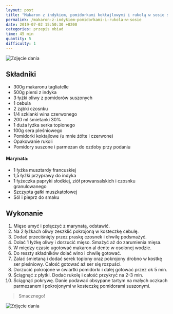 ```yaml
---
layout: post
title: "Makaron z indykiem, pomidorkami koktajlowymi i rukolą w sosie serowym"
permalink: /makaron-z-indykiem-pomidorkami-i-rukola-w-sosie
date: 2019-07-02 15:50:30 +0200
categories: przepis obiad
time: 45 min
quantity: 5
difficulty: 1
---
```


![Zdjęcie dania](https://i.imgur.com/OqhDO5R.jpg)

## Składniki

- 300g makaronu tagliatelle
- 500g piersi z indyka
- 3 łyżki oliwy z pomidorów suszonych
- 1 cebula
- 2 ząbki czosnku
- 1/4 szklanki wina czerwonego
- 200 ml śmietanki 30%
- 1 duża łyżka serka topionego
- 100g sera pleśniowego
- Pomidorki koktajlowe (u mnie żółte i czerwone)
- Opakowanie rukoli
- Pomidory suszone i parmezan do ozdoby przy podaniu

#### Marynata:

- 1 łyżka musztardy francuskiej
- 1,5 łyżki przyprawy do indyka
- 1 łyżeczka papryki słodkiej, ziół prowansalskich i czosnku granulowanego
- Szczypta gałki muszkatołowej
- Sól i pieprz do smaku

## Wykonanie

1. Mięso umyć i połączyć z marynatą, odstawić.
2. Na 2 łyżkach oliwy zeszklić pokrojoną w kosteczkę cebulę.
3. Dodać przeciśnięty przez praskę czosnek i chwilę podsmażyć.
4. Dolać 1 łyżkę oliwy i dorzucić mięso. Smażyć aż do zarumienia mięsa.
5. W między czasie ugotować makaron al dente w osolonej wodzie.
6. Do reszty składników dolać wino i chwilę gotować.
7. Zalać śmietaną i dodać serek topiony oraz pokrojony drobno w kostkę ser pleśniowy. Całość gotować aż ser się rozpuści.
8. Dorzucić pokrojone w ćwiartki pomidorki i dalej gotować przez ok 5 min.
9. Ściągnąć z płytki. Dodać rukolę i całość przykryć na 2-3 min.
10. Ściągnąć pokrywę. Danie podawać obsypane tartym na małych oczkach parmezanem i pokrojonymi w kosteczkę pomidorami suszonymi.

> Smacznego!

![Zdjęcie dania](https://i.imgur.com/GGYrbCW.jpg)

